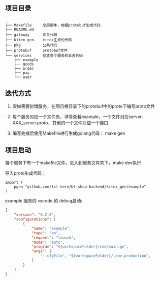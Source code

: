 
## 项目目录
``` shell
.
├── Makefile     全局脚本，根据protobuf生成代码
├── README.md   
├── gateway      网关代码
├── kitex_gen.   kitex生成的代码
├── pkg          公共代码
├── protobuf     protobuf文件
└── services     存放各个服务的业务代码
    ├── example
    ├── goods
    ├── order
    ├── pay
    └── user
```



## 迭代方式

1. 假如需要新增服务，在项目根目录下的protobuf中的proto下编写proto文件

2. 每个服务对应一个文件夹，详情查看example，一个文件对应server: XXX_server.proto，其他的一个文件对应一个接口

3. 编写完成后使用Makefile进行生成golang代码： make gen


## 项目启动
每个服务下有一个makefile文件，进入到服务文件夹下，make dev执行

导入proto生成代码：
``` golang
import (
	pgen "github.com/lzl-here/bt-shop-backend/kitex_gen/example"
)
```


example 服务的 vscode 的 debug启动: 
``` json
{
    "version": "0.2.0",
    "configurations": [
        {
            "name": "example",
            "type": "go",
            "request": "launch",
            "mode": "auto",
            "program": "${workspaceFolder}/cmd/main.go",
            "args": [
                "--cfgFile", "${workspaceFolder}/.env.production",
            ]
        }
    ]
}
```

